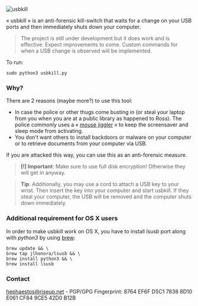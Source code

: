![usbkill](https://github.com/pwnsdx/usbkill/blob/master/Resources/USBKill.jpg?raw=true)

« usbkill » is an anti-forensic kill-switch that waits for a change on your USB ports and then immediately shuts down your computer.

> The project is still under development but it does work and is effective. Expect improvements to come. Custom commands for when a USB change is observed will be implemented.

To run:

```shell
sudo python3 usbkill.py
```

### Why?

There are 2 reasons (maybe more?) to use this tool:

- In case the police or other thugs come busting in (or steal your laptop from you when you are at a public library as happened to Ross). The police commonly uses a « [mouse jiggler](http://www.amazon.com/Cru-dataport-Jiggler-Automatic-keyboard-Activity/dp/B00MTZY7Y4/ref=pd_bxgy_pc_text_y/190-3944818-7671348) » to keep the screensaver and sleep mode from activating.
- You don't want others to install backdoors or malware on your computer or to retrieve documents from your computer via USB.

If you are attacked this way, you can use this as an anti-forensic measure.

> **[!] Important**: Make sure to use full disk encryption! Otherwise they will get in anyway. 

> **Tip**: Additionally, you may use a cord to attach a USB key to your wrist. Then insert the key into your computer and start usbkill. If they steal your computer, the USB will be removed and the computer shuts down immediately.

### Additional requirement for OS X users

In order to make usbkill work on OS X, you have to install *lsusb* port along with *python3* by using [brew](http://brew.sh):

```shell
brew update && \
brew tap jlhonora/lsusb && \
brew install python3 && \
brew install lsusb
```

### Contact

[hephaestos@riseup.net](mailto:hephaestos@riseup.net) - PGP/GPG Fingerprint: 8764 EF6F D5C1 7838 8D10 E061 CF84 9CE5 42D0 B12B



